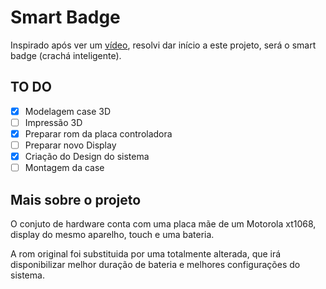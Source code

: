# Smart Badge

Inspirado após ver um [vídeo](https://www.linkedin.com/feed/update/urn:li:activity:7008065518179893250/), 
resolvi dar início a este projeto, será o smart badge (crachá inteligente).


## TO DO

- [x] Modelagem case 3D
- [ ] Impressão 3D
- [x] Preparar rom da placa controladora
- [ ] Preparar novo Display
- [x] Criação do Design do sistema
- [ ] Montagem da case

## Mais sobre o projeto

O conjuto de hardware conta com uma placa mãe de um Motorola xt1068, display do mesmo aparelho,
touch e uma bateria.

A rom original foi substituida por uma totalmente alterada, que irá disponibilizar melhor duração de 
bateria e melhores configurações do sistema.
